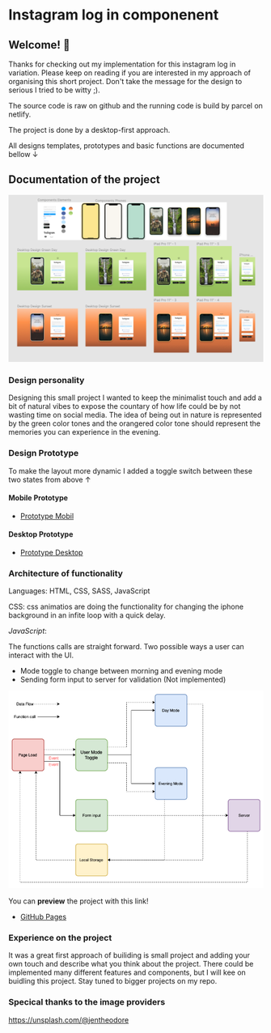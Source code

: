 # Instagram log in componenent

## Welcome! 👋

Thanks for checking out my implementation for this instagram log in variation.
Please keep on reading if you are interested in my approach of organising this short project.
Don't take the message for the design to serious I tried to be witty ;).

The source code is raw on github and the running code is build by parcel on netlify.

The project is done by a desktop-first approach.

All designs templates, prototypes and basic functions are documented bellow &#8595;

## Documentation of the project

![Overview of Design template](./Instagram_Login_Designs/Design_Layout.png "Design Layout")

### Design personality

Designing this small project I wanted to keep the minimalist touch and add a bit of natural vibes to expose the countary of how life could be by not wasting time on social media. The idea of being out in nature is represented by the green color tones and the orangered color tone should represent the memories you can experience in the evening.

### Design Prototype

To make the layout more dynamic I added a toggle switch between these two states from above &#8593;

#### Mobile Prototype

- [Prototype Mobil](./Instagram_Login_Designs/Prototypes/iphone_prototype_SparkVideo_Low.gif)

#### Desktop Prototype

- [Prototype Desktop](./Instagram_Login_Designs/Prototypes/desktop_prototype_SparkVideo_Medium.gif)

### Architecture of functionality

Languages: HTML, CSS, SASS, JavaScript

CSS: css animatios are doing the functionality for changing the iphone background in an infite loop with a quick delay.

_JavaScript_:

The functions calls are straight forward. Two possible ways a user can interact with the UI.

- Mode toggle to change between morning and evening mode
- Sending form input to server for validation (Not implemented)

![Flowchart](./Functionality/Flow_Chart_Insta.png "Flow Chart")

You can **preview** the project with this link!

- [GitHub Pages](https://benchis.github.io/ecommerce_product_page/)

### Experience on the project

It was a great first approach of builiding is small project and adding your own touch and describe what you think about the project. There could be implemented many different features and components, but I will kee on buidling this project. Stay tuned to bigger projects on my repo.

### Specical thanks to the image providers

https://unsplash.com/@jentheodore
